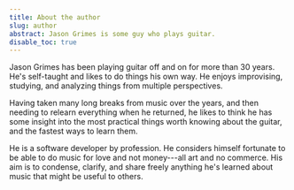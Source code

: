 ```yaml
---
title: About the author
slug: author
abstract: Jason Grimes is some guy who plays guitar.
disable_toc: true
---
```


Jason Grimes has been playing guitar off and on for more than 30 years. 
He's self-taught and likes to do things his own way. 
He enjoys improvising, studying, and analyzing things from multiple perspectives. 

Having taken many long breaks from music over the years, 
and then needing to relearn everything when he returned,
he likes to think he has some insight into the most practical things worth knowing about the guitar, 
and the fastest ways to learn them.

He is a software developer by profession. 
He considers himself fortunate to be able to do music for love and
not money---all art and no commerce. 
His aim is to condense, clarify, and share freely
anything he's learned about music that might be useful to others. 
